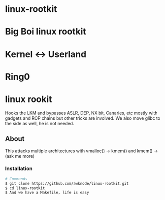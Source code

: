 # linux-rootkit

# Big Boi linux rootkit
# Kernel <-> Userland
# Ring0


# linux rookit

Hooks the LKM and bypasses ASLR, DEP, NX bit, Canaries, etc mostly with gadgets and ROP chains but other tricks are involved. We also move glibc to the side as well, he is not needed.

## About

This attacks multiple architectures with vmalloc() -> kmem() and kmem() -> (ask me more)

### Installation

```bash
# Commands
$ git clone https://github.com/awknode/linux-rootkit.git
$ cd linux-rootkit
$ And we have a Makefile, life is easy
